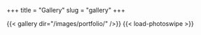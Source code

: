 +++
title = "Gallery"
slug = "gallery"
+++

{{< gallery dir="/images/portfolio/" />}} {{< load-photoswipe >}}
